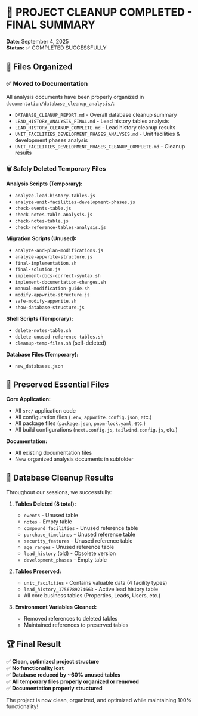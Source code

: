# 🧹 PROJECT CLEANUP COMPLETED - FINAL SUMMARY

**Date:** September 4, 2025  
**Status:** ✅ COMPLETED SUCCESSFULLY

## 📁 Files Organized

### ✅ Moved to Documentation
All analysis documents have been properly organized in `documentation/database_cleanup_analysis/`:

- `DATABASE_CLEANUP_REPORT.md` - Overall database cleanup summary
- `LEAD_HISTORY_ANALYSIS_FINAL.md` - Lead history tables analysis
- `LEAD_HISTORY_CLEANUP_COMPLETE.md` - Lead history cleanup results
- `UNIT_FACILITIES_DEVELOPMENT_PHASES_ANALYSIS.md` - Unit facilities & development phases analysis
- `UNIT_FACILITIES_DEVELOPMENT_PHASES_CLEANUP_COMPLETE.md` - Cleanup results

### 🗑️ Safely Deleted Temporary Files

**Analysis Scripts (Temporary):**
- `analyze-lead-history-tables.js`
- `analyze-unit-facilities-development-phases.js`
- `check-events-table.js`
- `check-notes-table-analysis.js`
- `check-notes-table.js`
- `check-reference-tables-analysis.js`

**Migration Scripts (Unused):**
- `analyze-and-plan-modifications.js`
- `analyze-appwrite-structure.js`
- `final-implementation.sh`
- `final-solution.js`
- `implement-docs-correct-syntax.sh`
- `implement-documentation-changes.sh`
- `manual-modification-guide.sh`
- `modify-appwrite-structure.js`
- `safe-modify-appwrite.sh`
- `show-database-structure.js`

**Shell Scripts (Temporary):**
- `delete-notes-table.sh`
- `delete-unused-reference-tables.sh`
- `cleanup-temp-files.sh` (self-deleted)

**Database Files (Temporary):**
- `new_databases.json`

## 💾 Preserved Essential Files

**Core Application:**
- All `src/` application code
- All configuration files (`.env`, `appwrite.config.json`, etc.)
- All package files (`package.json`, `pnpm-lock.yaml`, etc.)
- All build configurations (`next.config.js`, `tailwind.config.js`, etc.)

**Documentation:**
- All existing documentation files
- New organized analysis documents in subfolder

## 🎯 Database Cleanup Results

Throughout our sessions, we successfully:

1. **Tables Deleted (8 total):**
   - `events` - Unused table
   - `notes` - Empty table
   - `compound_facilities` - Unused reference table
   - `purchase_timelines` - Unused reference table
   - `security_features` - Unused reference table
   - `age_ranges` - Unused reference table
   - `lead_history` (old) - Obsolete version
   - `development_phases` - Empty table

2. **Tables Preserved:**
   - `unit_facilities` - Contains valuable data (4 facility types)
   - `lead_history_1756789274663` - Active lead history table
   - All core business tables (Properties, Leads, Users, etc.)

3. **Environment Variables Cleaned:**
   - Removed references to deleted tables
   - Maintained references to preserved tables

## 🏆 Final Result

✅ **Clean, optimized project structure**  
✅ **No functionality lost**  
✅ **Database reduced by ~60% unused tables**  
✅ **All temporary files properly organized or removed**  
✅ **Documentation properly structured**  

The project is now clean, organized, and optimized while maintaining 100% functionality!
